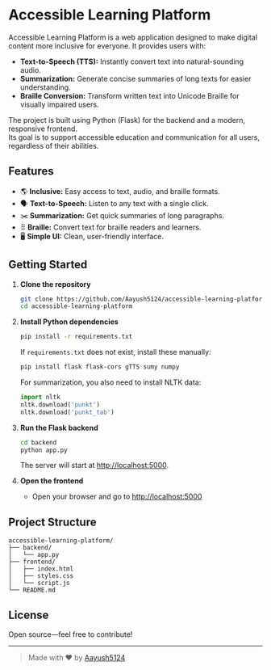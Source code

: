# Accessible Learning Platform

Accessible Learning Platform is a web application designed to make digital content more inclusive for everyone. It provides users with:

- **Text-to-Speech (TTS):** Instantly convert text into natural-sounding audio.
- **Summarization:** Generate concise summaries of long texts for easier understanding.
- **Braille Conversion:** Transform written text into Unicode Braille for visually impaired users.

The project is built using Python (Flask) for the backend and a modern, responsive frontend.  
Its goal is to support accessible education and communication for all users, regardless of their abilities.

## Features

- 🌎 **Inclusive:** Easy access to text, audio, and braille formats.
- 🗣️ **Text-to-Speech:** Listen to any text with a single click.
- ✂️ **Summarization:** Get quick summaries of long paragraphs.
- ⠿ **Braille:** Convert text for braille readers and learners.
- 🖥️ **Simple UI:** Clean, user-friendly interface.

## Getting Started

1. **Clone the repository**
   ```bash
   git clone https://github.com/Aayush5124/accessible-learning-platform.git
   cd accessible-learning-platform
   ```

2. **Install Python dependencies**
   ```bash
   pip install -r requirements.txt
   ```

   If `requirements.txt` does not exist, install these manually:
   ```bash
   pip install flask flask-cors gTTS sumy numpy
   ```

   For summarization, you also need to install NLTK data:
   ```python
   import nltk
   nltk.download('punkt')
   nltk.download('punkt_tab')
   ```

3. **Run the Flask backend**
   ```bash
   cd backend
   python app.py
   ```
   The server will start at [http://localhost:5000](http://localhost:5000).

4. **Open the frontend**
   - Open your browser and go to [http://localhost:5000](http://localhost:5000)

## Project Structure

```
accessible-learning-platform/
├── backend/
│   └── app.py
├── frontend/
│   ├── index.html
│   ├── styles.css
│   └── script.js
└── README.md
```

## License

Open source—feel free to contribute!

---

> Made with ❤️ by [Aayush5124](https://github.com/Aayush5124)
